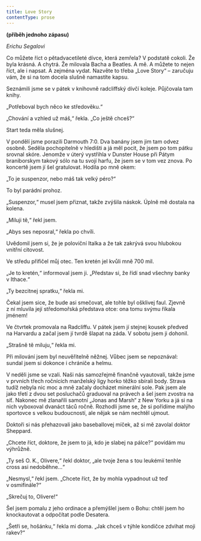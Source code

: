 ```yaml
---
title: Love Story
contentType: prose
---
```


<section>

**(příběh jednoho zápasu)**

_Erichu Segalovi_

</section>

<section>

Co můžete říct o pětadvacetileté dívce, která zemřela? V podstatě cokoli. Že byla krásná. A chytrá. Že milovala Bacha a Beatles. A mě. A můžete to nejen říct, ale i napsat. A zejména vydat. Nazvěte to třeba „Love Story“ – zaručuju vám, že si na tom docela slušně namastíte kapsu.

</section>

<section>

Seznámili jsme se v pátek v knihovně radcliffský dívčí koleje. Půjčovala tam knihy.

„Potřeboval bych něco ke středověku.“

„Chování a vzhled už máš,“ řekla. „Co ještě chceš?“

Start teda měla slušnej.

V pondělí jsme porazili Darmouth 7:0. Dva banány jsem jim tam odvez osobně. Seděla pochopitelně v hledišti a já měl pocit, že jsem po tom pátku srovnal skóre. Jenomže v úterý vystřihla v Dunster House při Pátym braniborskym takový sólo na tu svojí harfu, že jsem se v tom vez znova. Po koncertě jsem jí šel gratulovat. Hodila po mně okem:

„To je suspenzor, nebo máš tak velký péro?“

To byl parádní prohoz.

„Suspenzor,“ musel jsem přiznat, takže zvýšila náskok. Úplně mě dostala na kolena.

„Miluji tě,“ řekl jsem.

„Abys ses neposral,“ řekla po chvíli.

Uvědomil jsem si, že je poloviční Italka a že tak zakrývá svou hlubokou vnitřní citovost.

Ve středu přifičel můj otec. Ten kretén jel kvůli mně 700 mil.

„Je to kretén,“ informoval jsem ji. „Představ si, že řídí snad všechny banky v Ithace.“

„Ty bezcitnej spratku,“ řekla mi.

Čekal jsem sice, že bude asi smečovat, ale tohle byl ošklivej faul. Zjevně z ní mluvila její středomořská představa otce: ona tomu svýmu říkala jménem!

Ve čtvrtek promovala na Radcliffu. V pátek jsem jí stejnej kousek předved na Harvardu a začal jsem jí tvrdě šlapat na záda. V sobotu jsem ji dohonil.

„Strašně tě miluju,“ řekla mi.

Při milování jsem byl neuvěřitelně něžnej. Vůbec jsem se nepoznával: sundal jsem si dokonce i chrániče a helmu.

V neděli jsme se vzali. Naši nás samozřejmě finančně vyautovali, takže jsme v prvních třech ročnících manželský ligy horko těžko sbírali body. Strava tudíž nebyla nic moc a mně začaly docházet minerální sole. Pak jsem ale jako třetí z dvou set posluchačů graduoval na právech a šel jsem zvostra na síť. Nakonec mě zlanařili samotní „Jonas and Marsh“ z New Yorku a já si na nich vyboxoval dvanáct táců ročně. Rozhodli jsme se, že si pořídíme malýho sportovce s velkou budoucností, ale nějak se nám nechtěl ujmout.

Doktoři si nás přehazovali jako baseballovej míček, až si mě zavolal doktor Sheppard.

„Chcete říct, doktore, že jsem to já, kdo je slabej na pálce?“ povídám mu výhrůžně.

„Ty seš O. K., Olivere,“ řekl doktor, „ale tvoje žena s tou leukémií tenhle cross asi nedoběhne…“

„Nesmysl,“ řekl jsem. „Chcete říct, že by mohla vypadnout už teď v osmifinále?“

„Skrečuj to, Olivere!“

Šel jsem pomalu z jeho ordinace a přemýšlel jsem o Bohu: chtěl jsem ho knockautovat a odpočítat podle Desatera.

„Šetři se, hošánku,“ řekla mi doma. „Jak chceš v týhle kondičce zdvihat moji rakev?“

</section>
